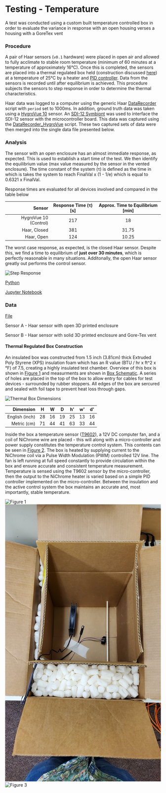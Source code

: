 # Testing - Temperature

A test was conducted using a custom built temperature controlled box in order to evaluate the variance in response with an open housing verses a housing with a GoreTex vent  

### Procedure 
A pair of Haar sensors (`v0.1` hardware) were placed in open air and allowed to fully acclimate to stable room temperature (minimum of 60 minutes at a temperature of approximately 16°C). Once this is completed, the sensors are placed into a thermal regulated box held (construction discussed [here](#thermal-regulated-box-construction)) at a temperature of 25°C by a heater and [PID controller](../BoxPID/BoxPID.ino). Data from the sensors is recorded until after equilibrium is achieved. This procedure subjects the sensors to step response in order to determine the thermal characteristics. 

Haar data was logged to a computer using the generic Haar [DataRecorder](../DataRecorder/DataRecorder.ino) script with `period` set to 1000ms. In addition, ground truth data was taken using a [HygroVue 10](https://www.campbellsci.com/hygrovue10) sensor. An [SDI-12 Symbiont](https://github.com/RTGS-Lab/Symbiont-SDI12) was used to interface the SDI-12 sensor with the microcontroller board. This data was captured using the [DataRecorder_HygroVue](../DataRecorder_HygroVue/DataRecorder_HygroVue.ino) script. These two captured sets of data were then merged into the single data file presented below.   

### Analysis

The sensor with an open enclosure has an almost immediate response, as expected. This is used to establish a start time of the test. We then identify the equilibrium value (max value measured by the sensor in the vented enclosure). The time constant of the system (&tau;) is defined as the time in which is takes the system to reach FinalVal x (1 - 1/e) which is equal to 0.6321 x FinalVal. 

Response times are evaluated for all devices involved and compared in the table below

| **Sensor** | **Response Time (&tau;) [s]** | **Approx. Time to Equilibrium [min]** |
|---:|:---:|:---:|
| HygroVue 10 (Control) | 217 | 18 |
| Haar, Closed | 381 | 31.75 |
| Haar, Open | 124 | 10.25 |

The worst case response, as expected, is the closed Haar sensor. Despite this, we find a time to equilibrium of **just over 30 minutes**, which is perfectly reasonable in many situations. Additonally, the open Haar sensor greatly out performs the control sensor. 

![Step Response](TempResponse.png)

[Python](TemperatureAnalysis.py)

[Jupyter Notebook](TemperatureAnalysis.ipynb)


### Data

[File](Data.csv)

Sensor A - Haar sensor with open 3D printed enclosure

Sensor B - Haar sensor with solid 3D printed enclosure and Gore-Tex vent

#### Thermal Regulated Box Construction
An insulated box was constructed from 1.5 inch (3.81cm) thick Extruded Poly Styrene (XPS) insulation foam which has an R value (BTU / hr x ft^2 x &deg;F) of 7.5, creating a highly insulated test chamber. Overview of this box is shown in [Figure 1](images/Fig1.jpg) and measurments are shown in [Box Schematic](images/TempBoxDimensions_DARK.png). A series of holes are placed in the top of the box to allow entry for cables for test devices - surrounded by rubber stoppers. All edges of the box are sercured and sealed with foil tape to prevent heat loss through gaps.
<picture>
  <source media="(prefers-color-scheme: dark)" srcset="images/TempBoxDimensions_LIGHT.png">
  <!-- <source media="(prefers-color-scheme: light)" srcset="images/TempBoxDimensions_DARK.png"> -->
  <img alt="Thermal Box Dimensions" src="images/TempBoxDimensions_DARK.png">
</picture>
<!-- ![Box Schematic](images/TempBoxDimensions.png) -->

| **Dimension** | **H** | **W** | **D** | **h'** | **w'** | **d'** |
|---:|:---:|:---:|:---:|:---:|:---:|:---:|
| English (inch) | 28 | 16 | 19 | 25 | 13 | 16 |
| Metric (cm) | 71 | 44 | 41 | 63 | 33 | 44 |

Inside the box a temperature sensor ([T9602](https://www.amphenol-sensors.com/en/telaire/humidity/527-humidity-sensors/3224-t9602)), a 12V DC computer fan, and a coil of NiChrome wire are placed - this will along with a micro-controller and power supply constitutes the temperature control system. This contents can be seen in [Figure 2](images/Fig2.jpg). The box is heated by supplying current to the NiChrome coil via a Pulse Width Modulation (PWM) controlled 12V line. The fan is left running at full speed constantly to provide circulation within the box and ensure accurate and consistent temperature measurement. Temperature is sensed using the T9602 sensor by the micro-controller, then the output to the NiChrome heater is varied based on a simple PID controller implemented on the micro-controller. Between the insulation and the active control system the box maintains an accurate and, most importantly, stable temperature.

![Figure 1](images/Fig1.jpg)
![Figure 2](images/Fig2.jpg)
![Figure 3](images/Fig3.jpg)